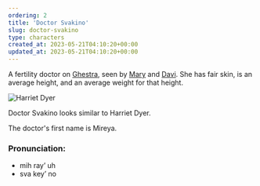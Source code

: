 ```yaml
---
ordering: 2
title: 'Doctor Svakino'
slug: doctor-svakino
type: characters
created_at: 2023-05-21T04:10:20+00:00
updated_at: 2023-05-21T04:10:20+00:00
---
```

A fertility doctor on [Ghestra](/category/planets-cities/ghestra), seen by [Mary](/category/characters/mary) and [Davi](/category/characters/davi). She has fair skin, is an average height, and an average weight for that height.

![Harriet Dyer](/assets/entries/harriet-dyer.jpg)

Doctor Svakino looks similar to Harriet Dyer.

The doctor's first name is Mireya.

### Pronunciation:
- mih ray’ uh
- sva key’ no
